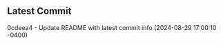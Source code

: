 
## Latest Commit
0cdeea4 - Update README with latest commit info (2024-08-29 17:00:10 -0400) <Yunxi-Zhou>
